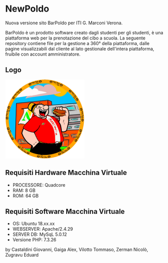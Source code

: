 # NewPoldo
Nuova versione sito BarPoldo per ITI G. Marconi Verona. 

BarPoldo è un prodotto software creato dagli studenti per gli studenti, è una piattaforma web per la prenotazione del cibo a scuola.
La seguente repository contiene file per la gestione a 360° della piattaforma, dalle pagine visualizzabili dal cliente al lato gestionale dell'intera piattaforma, fruibile con account amministratore.

## Logo
<img src="images/favicon.png" width="250">

## Requisiti Hardware Macchina Virtuale
* PROCESSORE: Quadcore
* RAM: 8 GB
* ROM: 64 GB

## Requisiti Software Macchina Virtuale
* OS: Ubuntu 18.xx.xx
* WEBSERVER: Apache/2.4.29
* SERVER DB: MySqL 5.0.12
* Versione PHP: 7.3.26

by Castaldini Giovanni, Gaiga Alex, Vilotto Tommaso, Zerman Nicolò, Zugravu Eduard
